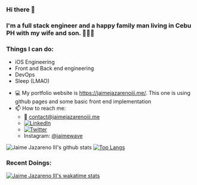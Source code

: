 ### Hi there 👋

### I'm a full stack engineer and a happy family man living in Cebu PH with my wife and son. 👨‍👩‍👦

### Things I can do:
  * iOS Engineering
  * Front and Back end engineering
  * DevOps
  * Sleep (LMAO)
  
- 💻 My portfolio website is https://jaimejazarenoiii.me/. This one is using github pages and some basic front end implementation
- 📫 How to reach me: 
  * 📧 contact@jaimejazarenoiii.me
  * <a href="https://www.linkedin.com/in/jaime-jazareno-2bb461140/" target="_blank"><img src="https://img.shields.io/badge/LinkedIn-%230077B5.svg?&style=flat-square&logo=linkedin&logoColor=white" alt="LinkedIn"></a>
  * <a href="https://twitter.com/jjazarenoiii" target="_blank"><img src="https://img.shields.io/twitter/follow/jjazarenoiii?label=Follow&style=social" alt="Twitter"></a>
  * Instagram: [@jaimewave](https://instagram.com/jaimewave)


![Jaime Jazareno III's github stats](https://github-readme-stats.vercel.app/api?username=jaimejazarenoiii&show_icons=true&theme=dracula&hide_border=true&show_icons=true&count_private=true&line_height=27)
[![Top Langs](https://github-readme-stats.vercel.app/api/top-langs/?username=jaimejazarenoiii&layout=compact&show_icons=true&theme=dracula)](https://github.com/jaimejazarenoiii/github-readme-stats&hide_border=true&show_icons=true&langs_count=3)

### Recent Doings:
[![Jaime Jazareno III's wakatime stats](https://github-readme-stats.vercel.app/api/wakatime?username=jaimejazarenoiii)](https://github.com/jaimejazarenoiii/github-readme-stats&hide_border=true&show_icons=true)
